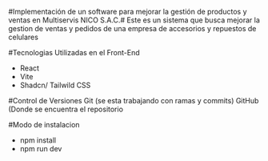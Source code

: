 #Implementación de un software para mejorar la gestión de productos y ventas en Multiservis NICO S.A.C.#
Este es un sistema que busca mejorar la gestion de ventas y pedidos de una empresa de accesorios y repuestos de celulares

#Tecnologias Utilizadas en el Front-End
- React
- Vite
- Shadcn/ Tailwild CSS

#Control de Versiones
Git (se esta trabajando con ramas y commits)
GitHub (Donde se encuentra el repositorio

#Modo de instalacion

- npm install
- npm run dev
  

